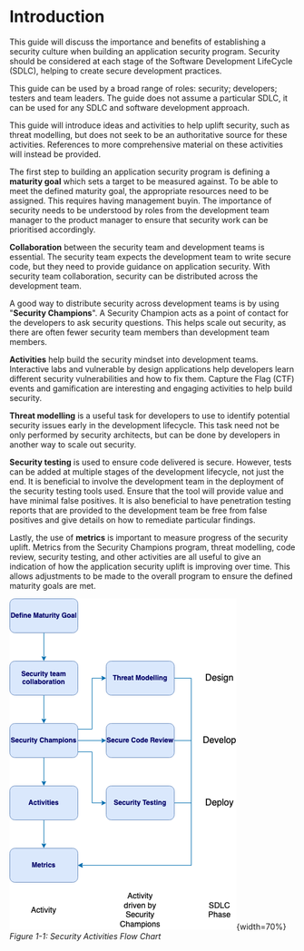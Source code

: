 # Introduction

This guide will discuss the importance and benefits of establishing a 
security culture when building an application security program.
Security should be considered at each stage of the Software Development 
LifeCycle (SDLC), helping to create secure development practices.

This guide can be used by a broad range of roles: security; developers;
testers and team leaders. The guide does not assume a particular SDLC,
it can be used for any SDLC and software development approach.

This guide will introduce ideas and activities to help uplift security,
such as threat modelling, but does not seek to be an authoritative
source for these activities. References to more comprehensive material
on these activities will instead be provided.

The first step to building an application security program is 
defining a **maturity goal** which sets a target to be measured against.
To be able to meet the defined maturity goal, the appropriate resources
need to be assigned. This requires having management buyin. The
importance of security needs to be understood by roles from the
development team manager to the product manager to ensure that security
work can be prioritised accordingly.

**Collaboration** between the security team and development teams is 
essential. The security team expects the development team to write 
secure code, but they need to provide guidance on application security. 
With security team collaboration, security can be distributed across 
the development team.

A good way to distribute security across development teams is by using
\"**Security Champions**\". A Security Champion acts as a point of
contact for the developers to ask security questions. This helps scale
out security, as there are often fewer security team members than
development team members.

**Activities** help build the security mindset into development teams.
Interactive labs and vulnerable by design applications help developers
learn different security vulnerabilities and how to fix them. Capture
the Flag (CTF) events and gamification are interesting and engaging
activities to help build security.

**Threat modelling** is a useful task for developers to use to identify
potential security issues early in the development lifecycle. This task
need not be only performed by security architects, but can be done by
developers in another way to scale out security.

**Security testing** is used to ensure code delivered is secure.
However, tests can be added at multiple stages of the development
lifecycle, not just the end. It is beneficial to involve the development
team in the deployment of the security testing tools used. Ensure that
the tool will provide value and have minimal false positives. It is also
beneficial to have penetration testing reports that are provided to the
development team be free from false positives and give details on how to
remediate particular findings.

Lastly, the use of **metrics** is important to measure progress of the
security uplift. Metrics from the Security Champions program, threat
modelling, code review, security testing, and other activities are all
useful to give an indication of how the application security uplift is
improving over time. This allows adjustments to be made to the overall
program to ensure the defined maturity goals are met.

![Security Activities Flow Chart](images/sdlc_security.png){width=70%}\
*Figure 1-1: Security Activities Flow Chart*